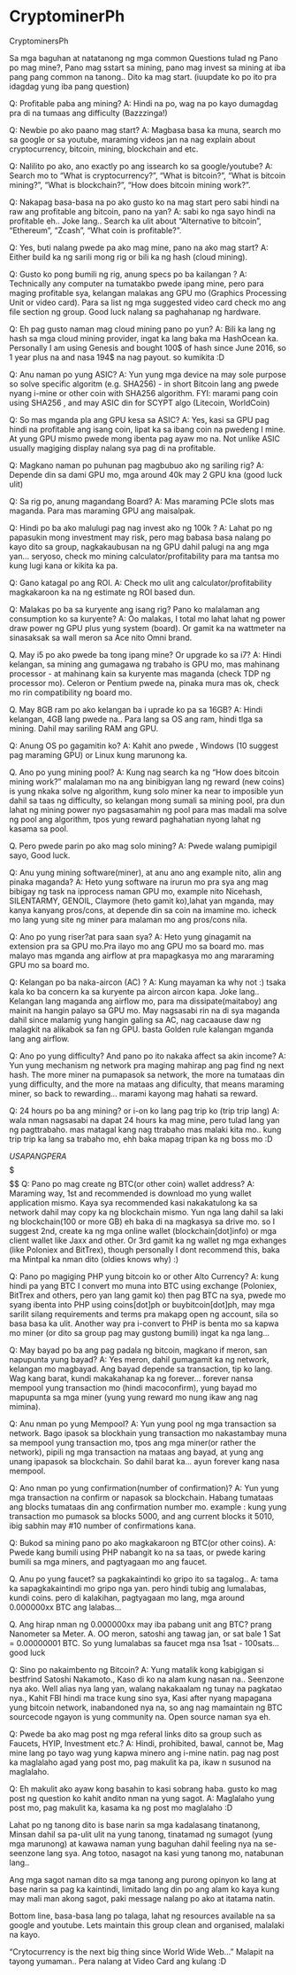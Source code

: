 # CryptominerPh
CryptominersPh

Sa mga baguhan at natatanong ng mga common Questions tulad ng Pano po mag mine?, Pano mag sstart sa mining, pano mag invest sa mining at iba pang pang common na tanong.. Dito ka mag start. 
(iuupdate ko po ito pra  idagdag yung iba pang question) 
 
Q: Profitable paba ang mining? 
A: Hindi na po, wag na po kayo dumagdag pra di na tumaas ang difficulty (Bazzzinga!)
 
Q: Newbie po ako paano mag start?
A: Magbasa basa ka muna, search mo sa google or sa youtube, maraming videos jan na nag explain about cryptocurrency, bitcoin, mining, blockchain and etc.
 
Q: Nalilito po ako, ano exactly po ang issearch ko sa google/youtube?
A: Search mo to “What is cryptocurrency?”, “What is bitcoin?”, “What is bitcoin mining?”,  “What is blockchain?”, “How does bitcoin mining work?”.
 
Q: Nakapag basa-basa na po ako gusto ko na mag start pero sabi hindi na raw ang profitable ang bitcoin, pano na yan?
A: sabi ko nga sayo hindi na profitable eh.. Joke lang.. Search ka ulit about “Alternative to bitcoin”, “Ethereum”, “Zcash”, “What coin is profitable?”.
 
Q: Yes, buti nalang pwede pa ako mag mine, pano na ako mag start?
A: Either build ka ng sarili mong rig or bili ka ng hash (cloud mining).
 
Q: Gusto ko pong bumili ng rig, anung specs po ba kailangan ?
A: Technically any computer na tumatakbo pwede ipang mine, pero para maging profitable sya, kelangan malakas ang GPU mo (Graphics Processing Unit or video card). Para sa list ng mga suggested video card check mo ang file section ng group. Good luck nalang sa paghahanap ng hardware.
 
Q: Eh pag gusto naman mag cloud mining pano po yun?
A: Bili ka lang ng hash sa mga cloud mining provider, ingat ka lang baka ma HashOcean ka. Personally I am using Genesis and bought 100$ of hash since June 2016, so 1 year plus na and nasa 194$ na nag payout. so kumikita :D  
 
Q: Anu naman po yung ASIC?
A: Yun yung mga device na may sole purpose so solve specific algoritm (e.g. SHA256) - in short Bitcoin lang ang pwede nyang i-mine or other coin with SHA256 algorithm. FYI: marami pang coin using SHA256 , and may ASIC din for SCYPT algo (Litecoin, WorldCoin)
 
Q: So mas mganda pla ang GPU kesa sa ASIC?
A: Yes, kasi sa GPU pag hindi na profitable ang isang coin, lipat ka sa ibang coin na pwedeng I mine. At yung GPU mismo pwede mong ibenta pag ayaw mo na. Not unlike ASIC usually magiging display nalang sya pag di na profitable.
 
Q: Magkano naman po puhunan pag magbubuo ako ng sariling rig?
A: Depende din sa dami GPU mo, mga around 40k may 2 GPU kna (good luck ulit)
 
Q: Sa rig po, anung magandang Board?
A: Mas maraming PCIe slots mas maganda. Para mas maraming GPU ang maisalpak.
 
Q: Hindi po ba ako malulugi pag nag invest ako ng 100k ? 
A: Lahat po ng papasukin mong investment may risk, pero mag babasa basa nalang po kayo dito sa group, nagkakaubusan na ng GPU dahil palugi na ang mga yan… seryoso, check mo mining calculator/profitability para ma tantsa mo kung lugi kana or kikita ka pa.
 
Q: Gano katagal po ang ROI.
A: Check mo ulit ang calculator/profitability magkakaroon ka na ng estimate ng ROI based dun.
 
Q: Malakas po ba sa kuryente ang isang rig? Pano ko malalaman ang consumption ko sa kuryente?
A: Oo malakas,  I total mo lahat lahat ng power draw power ng GPU plus yung system (board).
Or gamit ka na wattmeter na sinasaksak sa wall meron sa Ace nito Omni brand.
 
Q. May i5 po ako pwede ba tong ipang mine? Or upgrade ko sa i7?
A: Hindi kelangan, sa mining ang gumagawa ng trabaho is GPU mo, mas mahinang processor - at mahinang kain sa kuryente mas maganda (check TDP ng processor mo). Celeron or Pentium pwede na, pinaka mura mas ok, check mo rin compatibility ng board mo.
 
Q. May 8GB ram po ako kelangan ba i uprade ko pa sa 16GB?
A: Hindi kelangan,  4GB lang pwede na.. Para lang sa OS ang ram, hindi tlga sa mining. Dahil may sariling RAM ang GPU.
 
Q: Anung OS po gagamitin ko?
A: Kahit ano pwede , Windows (10 suggest pag maraming GPU) or Linux kung marunong ka.
 
Q. Ano po yung mining pool?
A: Kung nag search ka ng “How does bitcoin mining work?” malalaman mo na ang binibigyan lang ng reward (new coins) is yung nkaka solve ng algorithm, kung solo miner ka near to imposible yun dahil sa taas ng difficulty, so kelangan mong sumali sa mining pool, pra dun lahat ng mining power nyo pagsasamahin ng pool para mas madali ma solve ng pool ang algorithm, tpos yung reward paghahatian nyong lahat ng kasama sa pool.
 
Q. Pero pwede parin po ako mag solo mining?
A: Pwede walang pumipigil sayo, Good luck.
 
Q: Anu yung mining software(miner), at anu ano ang example nito, alin ang pinaka maganda?
A: Heto yung software na irurun mo pra sya ang mag bibigay ng task na ipprocess naman GPU mo, example nito Nicehash, SILENTARMY, GENOIL, Claymore (heto gamit ko),lahat yan mganda, may kanya kanyang pros/cons, at depende din sa coin na imamine mo. icheck mo lang yung site ng miner para malaman mo ang pros/cons nila.
 
Q: Ano po yung riser?at para saan sya?
A: Heto yung ginagamit na extension pra sa GPU mo.Pra ilayo mo ang GPU mo sa board mo. mas malayo mas mganda ang airflow at pra mapagkasya mo ang mararaming GPU mo sa board mo. 
 
Q: Kelangan po ba naka-aircon (AC) ? 
A: Kung mayaman ka why not :) tsaka kala ko ba concern ka sa kuryente pa aircon aircon kapa. Joke lang.. Kelangan lang maganda ang airflow mo, para ma dissipate(maitaboy) ang mainit na hangin palayo sa GPU mo. May nagsasabi rin na di sya maganda dahil since malamig yung hangin galing sa AC, nag cacaause daw ng malagkit na alikabok sa fan ng GPU. basta Golden rule kalangan mganda lang ang airflow. 
 
Q: Ano po yung difficulty? And pano po ito nakaka affect sa akin income?
A: Yun yung mechanism ng network pra maging mahirap ang pag find ng next hash. The more miner na pumapasok sa network, the more na tumataas din yung difficulty, and the more na mataas ang dificulty, that means maraming miner, so back to rewarding… marami kayong mag hahati sa reward.
 
Q: 24 hours po ba ang mining? or i-on ko lang pag trip ko (trip trip lang)
A: wala nman nagsasabi na dapat 24 hours ka mag mine, pero tulad lang yan ng pagttrabaho. mas matagal kang nag ttrabaho mas malaki kita mo.. kung trip trip ka lang sa trabaho mo, ehh baka mapag tripan ka ng boss mo :D
  
$$$$$$$$$$$$$$$$$$$$$$$$$$$$$$$$$$$$
$$$$$$$$$USAPANG PERA$$$$$$$$$$$$
$$$$$$$$$$$$$$$$$$$$$$$$$$$$$$$$$$$$
Q: Pano po mag create ng BTC(or other coin) wallet address?
A: Maraming way, 1st and recommended is download mo yung wallet application mismo. Kaya sya recommended kasi nakakatulong ka sa network dahil may copy ka ng blockchain mismo. Yun nga lang dahil sa laki ng blockchain(100 or more GB)  eh baka di na magkasya sa drive mo. so I suggest 2nd, create ka ng mga online wallet (blockchain[dot]info) or mga client wallet like Jaxx and other. Or 3rd gamit ka ng wallet ng mga exhanges (like Poloniex and BitTrex), though personally I dont recommend this, baka ma Mintpal ka nman dito (oldies knows why) :)
 
Q: Pano po magiging PHP yung bitcoin ko or other Alto Currency?
A: kung hindi pa yang BTC I convert mo muna into BTC using exchange (Poloniex, BitTrex and others, pero yan lang gamit ko) then pag BTC na sya, pwede mo syang ibenta into PHP using coins[dot]ph or buybitcoin[dot]ph, may mga sarilit silang requirements and terms pra makapg open ng account, sila so basa basa ka ulit. Another way pra i-convert to PHP is benta mo sa kapwa mo miner (or dito sa group pag may gustong bumili) ingat ka nga lang… 
 
Q: May bayad po ba ang pag padala ng bitcoin, magkano if meron, san napupunta yung bayad?
A: Yes meron, dahil gumagamit ka ng network, kelangan mo magbayad. Ang bayad depende sa transaction, tip ko lang. Wag kang barat, kundi makakahanap ka ng forever… forever nansa mempool yung transaction mo (hindi macoconfirm), yung bayad mo mapupunta sa mga miner (yung yung reward mo nung ikaw ang nag mimina).
 
Q: Anu nman po yung Mempool?
A: Yun yung pool ng mga transaction sa network. Bago ipasok sa blockhain yung transaction mo nakastambay muna sa mempool yung transaction mo, tpos ang mga miner(or rather the network), pipili ng mga transaction na mataas ang bayad, at yung ang unang ipapasok sa blockchain. So dahil barat ka… ayun forever kang nasa mempool.
 
Q: Ano nman po yung confirmation(number of confirmation)?
A: Yun yung mga transaction na confirm or napasok sa blockchain. Habang tumataas ang blocks tumataas din ang confirmation number mo. example : kung yung transaction mo pumasok sa blocks 5000, and ang current blocks it 5010, ibig sabhin may #10 number of confirmations kana.
 
Q: Bukod sa mining pano po ako magkakaroon ng BTC(or other coins).
A: Pwede kang bumili using PHP nabangit ko na sa taas, or pwede karing bumili sa mga miners, and pagtyagaan mo ang faucet.
 
Q. Anu po yung faucet? sa pagkakaintindi ko gripo ito sa tagalog..
A: tama ka sapagkakaintindi mo gripo nga yan. pero hindi tubig ang lumalabas, kundi coins. pero di kalakihan, pagtyagaan mo lang, mga around 0.000000xx BTC ang lalabas...
 
Q. Ang hirap nman ng 0.000000xx may iba pabang unit ang BTC? prang Nanometer sa Meter.
A. OO meron, satoshi ang tawag jan, or sat bale 1 Sat = 0.00000001 BTC.
So yung lumalabas sa faucet mga nsa 1sat - 100sats... good luck 
 
Q: Sino po nakaimbento ng Bitcoin?
A: Yung matalik kong kabigigan si bestfrind Satoshi Nakamoto.,
Kaso di ko na alam kung nasan na.. Seenzone nya ako.
Well alias nya lang yan, walang nakakaalam ng tunay na pagkatao nya., Kahit FBI hindi ma trace kung sino sya, Kasi after nyang mapagana yung bitcoin network, inabandoned nya na, so ang nag mamaintain ng BTC sourcecode ngayon is yung community na. Open source naman sya eh.

Q: Pwede ba ako mag post ng mga referal links dito sa group such as Faucets, HYIP, Investment etc.?
A: Hindi, prohibited, bawal, cannot be, Mag mine lang po tayo wag yung kapwa minero ang i-mine natin. pag nag post ka maglalaho agad yang post mo, pag makulit ka pa, ikaw n susunod na maglalaho.
 
Q: Eh makulit ako ayaw kong basahin to kasi sobrang haba. gusto ko mag post ng question ko kahit andito nman na yung sagot.
A: Maglalaho yung post mo, pag makulit ka, kasama ka ng post mo maglalaho :D

Lahat po ng tanong dito is base narin sa mga kadalasang tinatanong, 
Minsan dahil sa pa-ulit ulit na yung tanong, tinatamad ng sumagot (yung mga marunong) at kawawa naman yung baguhan dahil feeling nya na se-seenzone lang sya. Ang totoo, nasagot na kasi yung tanong mo, natabunan lang..

Ang mga sagot naman dito sa mga tanong ang purong opinyon ko lang at base narin sa pag ka kaintindi, limitado lang din po ang alam ko kaya kung may mali man akong sagot, paki message nalang po ako at itatama natin.


Bottom line, basa-basa lang po talaga, lahat ng resources available na sa google and youtube. Lets maintain this group clean and organised, malalaki na kayo.

“Crytocurrency is the next big thing since World Wide Web…”
Malapit na tayong yumaman.. Pera nalang at Video Card ang kulang :D
